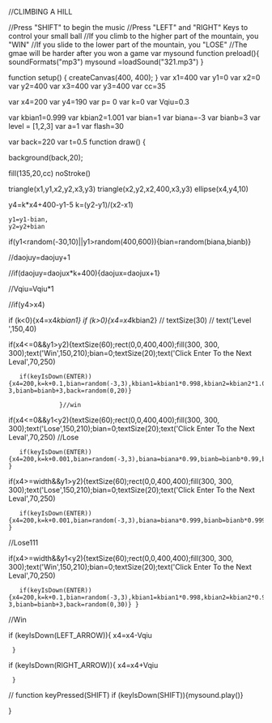 //CLIMBING A HILL

//Press "SHIFT" to begin the music
//Press "LEFT" and "RIGHT" Keys to control your small ball
//If you climb to the higher part of the mountain, you "WIN"
//If you slide to the lower part of the mountain, you "LOSE"
//The gmae will be harder after you won a game
var mysound
 function preload(){
 soundFormats("mp3")
  mysound =loadSound("321.mp3")
 }

function setup() {
  createCanvas(400, 400);
}
var x1=400
var y1=0
var x2=0
var y2=400
    var x3=400
    var y3=400
var cc=35

var x4=200
var y4=190
var p= 0
var k=0
var Vqiu=0.3

var kbian1=0.999
var kbian2=1.001
var bian=1
var biana=-3
var bianb=3
var level = [1,2,3]
var a=1
var flash=30

var back=220
var t=0.5
function draw() {
  
  
    
  background(back,20);
  
  
  fill(135,20,cc)
  noStroke()

  triangle(x1,y1,x2,y2,x3,y3)
  triangle(x2,y2,x2,400,x3,y3)
  ellipse(x4,y4,10)


  
  y4=k*x4+400-y1-5
  k=(y2-y1)/(x2-x1)
  
    y1=y1-bian,
    y2=y2+bian
  
  if(y1<random(-30,10)||y1>random(400,600)){bian=random(biana,bianb)}
  

  //daojuy=daojuy+1
  
  //if(daojuy=daojux*k+400){daojux=daojux+1}
  
  //Vqiu=Vqiu*1 
 
//if(y4>x4)

  if (k<0){x4=x4*kbian1}
   if (k>0){x4=x4*kbian2}
 //  textSize(30)
 // text('Level ',150,40)
  
  if(x4<=0&&y1>y2){textSize(60);rect(0,0,400,400);fill(300, 300, 300);text('Win',150,210);bian=0;textSize(20);text('Click Enter To the Next Leval',70,250)
                       
       if(keyIsDown(ENTER)){x4=200,k=k+0.1,bian=random(-3,3),kbian1=kbian1*0.998,kbian2=kbian2*1.002,biana=biana-3,bianb=bianb+3,back=random(0,20)}  
                   
                  }//win

  
  
  if(x4<=0&&y1<y2){textSize(60);rect(0,0,400,400);fill(300, 300, 300);text('Lose',150,210);bian=0;textSize(20);text('Click Enter To the Next Leval',70,250)
        //Lose
                   
       if(keyIsDown(ENTER)){x4=200,k=k+0.001,bian=random(-3,3),biana=biana*0.99,bianb=bianb*0.99,back=random(200,300)} }
  
  
  if(x4>=width&&y1>y2){textSize(60);rect(0,0,400,400);fill(300, 300, 300);text('Lose',150,210);bian=0;textSize(20);text('Click Enter To the Next Leval',70,250)
                   
       if(keyIsDown(ENTER)){x4=200,k=k+0.001,bian=random(-3,3),biana=biana*0.999,bianb=bianb*0.999,back=random(150,300)}   }
  //Lose111
  
  
  if(x4>=width&&y1<y2){textSize(60);rect(0,0,400,400);fill(300, 300, 300);text('Win',150,210);bian=0;textSize(20);text('Click Enter To the Next Leval',70,250)
                   
       if(keyIsDown(ENTER)){x4=200,k=k+0.1,bian=random(-3,3),kbian1=kbian1*0.998,kbian2=kbian2*0.999,biana=biana-3,bianb=bianb+3,back=random(0,30)} }
//Win
  
  
  if (keyIsDown(LEFT_ARROW)){
    x4=x4-Vqiu 

     } 
   if (keyIsDown(RIGHT_ARROW)){
     x4=x4+Vqiu

     } 
 // function keyPressed(SHIFT) 
 if (keyIsDown(SHIFT)){mysound.play()}
  
  
  
}
